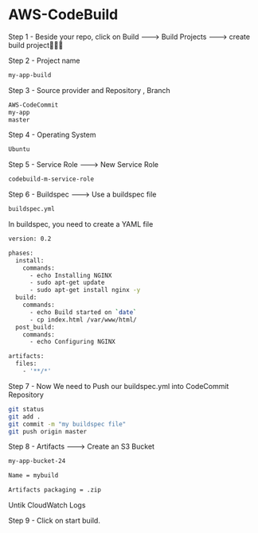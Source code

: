 # AWS-CodeBuild

Step 1 - Beside your repo, click on Build  --->  Build Projects  --->  create build project👩🏾‍🔧

Step 2 - Project name

```sh
my-app-build
```

Step 3 - Source provider and Repository , Branch

```sh
AWS-CodeCommit
my-app
master
```

Step 4 -  Operating System

```sh
Ubuntu
```

Step 5 -  Service Role  --->  New Service Role

```sh
codebuild-m-service-role
```

Step 6 -  Buildspec  --->  Use a buildspec file

```sh
buildspec.yml
```

In buildspec, you need to create a YAML file 

```sh
version: 0.2

phases:
  install:
    commands:
      - echo Installing NGINX
      - sudo apt-get update
      - sudo apt-get install nginx -y
  build:
    commands:
      - echo Build started on `date`
      - cp index.html /var/www/html/
  post_build:
    commands:
      - echo Configuring NGINX

artifacts:
  files:
    - '**/*'
```

Step 7 - Now We need to Push our buildspec.yml into CodeCommit Repository

```sh
git status
git add .
git commit -m "my buildspec file"
git push origin master
``` 

Step 8 - Artifacts  --->  Create an S3 Bucket

```sh
my-app-bucket-24

Name = mybuild

Artifacts packaging = .zip
```
Untik CloudWatch Logs

Step 9 - Click on start build.


